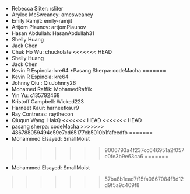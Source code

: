 * Rebecca Sliter: rsliter
* Arylee McSweaney: amcsweaney
* Emily Ramjit: emily-ramjit
* Artjom Plaunov: artjomPlaunov 
* Hasan Abdullah: HasanAbdullah31
* Shelly Huang
* Jack Chen
* Chuk Ho Wu: chuckolate
<<<<<<< HEAD
* Shelly Huang
* Jack Chen
* Kevin R Espinola: kre64 *Pasang Sherpa: codeMacha
=======
* Kevin R Espinola: kre64
* Johnny Qiu : QiuJohnny26
* Mohamed Raffik: MohamedRaffik
* Yin Yu: c135792468
* Kristoff Campbell: Wicked223
* Harneet Kaur: harneetkaur9
* Ray Contreras: raythecon
* Qiuqun Wang: HakQ
<<<<<<< HEAD
<<<<<<< HEAD
 * pasang sherpa: codeMacha >>>>>>> 486788059494e59e7cd65177eb5010b1fafeedfb
=======
* Mohammed Elsayed: SmallMoist
>>>>>>> 9006793a4f237cc646951a2f057c0fe3b9e63ca6
=======
* Mohammed Elsayed: SmallMoist
>>>>>>> 57ba8b1ead7f15fa0667084f8d12d9f5a9c409f8
